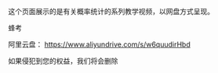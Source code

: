 
这个页面展示的是有关概率统计的系列教学视频，以网盘方式呈现。

蜂考

阿里云盘： https://www.aliyundrive.com/s/w6quudirHbd

如果侵犯到您的权益，我们将会删除

